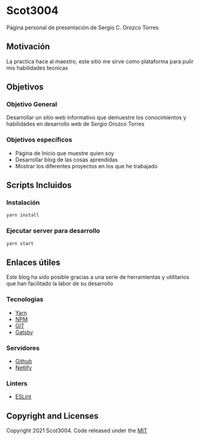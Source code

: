 # Scot3004

Página personal de presentación de Sergio C. Orozco Torres

## Motivación

La practica hace al maestro, este sitio me sirve como plataforma para pulir mis habilidades tecnicas

## Objetivos

### Objetivo General

Desarrollar un sitio web informativo que demuestre los conocimientos y habilidades en desarrollo web de Sergio Orozco Torres

### Objetivos específicos

- Página de Inicio que muestre quien soy
- Desarrollar blog de las cosas aprendidas
- Mostrar los diferentes proyectos en los que he trabajado

## Scripts Incluidos

### Instalación

```bash
yarn install
```

### Ejecutar server para desarrollo

```bash
yarn start
```

## Enlaces útiles

Este blog ha sido posible gracias a una serie de herramientas y utilitarios que han facilitado la labor de su desarrollo

### Tecnologias

- [Yarn](https://yarnpkg.com/)
- [NPM](https://www.npmjs.com/)
- [GIT](https://git-scm.com)
- [Gatsby](https://www.gatsbyjs.org/)

### Servidores

- [Github](https://github.com)
- [Netlify](https://www.netlify.com/)

### Linters

- [ESLint](http://eslint.org/)

## Copyright and Licenses

Copyright 2021 Scot3004. Code released under the [MIT](LICENSE)
